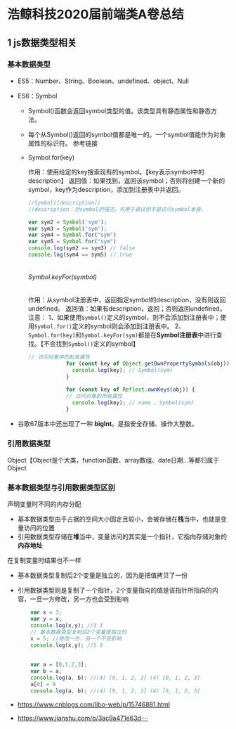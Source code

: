 # 浩鲸科技2020届前端类A卷总结
## 1 js数据类型相关

### 基本数据类型

- ES5：Number、String、Boolean、undefined、object、Null

- ES6：Symbol

  - Symbol()函数会返回symbol类型的值。该类型具有静态属性和静态方法。 

  - 每个从Symbol()返回的symbol值都是唯一的。一个symbol值能作为对象属性的标识符。
    参考链接

  - Symbol.for(key)

    作用：使用给定的key搜索现有的symbol。【key表示symbol中的description】
    返回值：如果找到，返回该symbol；否则将创建一个新的symbol，key作为description，添加到注册表中并返回。

    ```js
    //Symbol([description])  
    //description：对symbol的描述，可用于调试但不是访问symbol本身。
    
    var sym2 = Symbol('sym');
    var sym3 = Symbol('sym');           
    var sym4 = Symbol.for("sym")
    var sym5 = Symbol.for("sym")
    console.log(sym2 == sym3) // false
    console.log(sym4 == sym5) // true
         
    ```

    ###### Symbol.keyFor(symbol)

    作用：从symbol注册表中，返回指定symbol的description，没有则返回undefined。
    返回值：如果有description，返回；否则返回undefined。
    注意：
    1、如果使用`Symbol()`定义的symbol，则不会添加到注册表中；使用`Symbol.for()`定义的symbol则会添加到注册表中。
    2、`Symbol.for(key)`和`Symbol.keyFor(sym)`都是在**Symbol注册表**中进行查找。【不会找到`Symbol()`定义的symbol】

    ```js
    // 访问对象中的私有属性
                for (const key of Object.getOwnPropertySymbols(obj)) {
                  console.log(key); // Symbol(sym)
                }
                
                for (const key of Reflect.ownKeys(obj)) {
                // 访问对象的所有属性
                  console.log(key); // name 、Symbol(sym)
                }
    ```

- 谷歌67版本中还出现了一种 **bigInt**。是指安全存储、操作大整数。

### 引用数据类型

Object【Object是个大类，function函数、array数组、date日期...等都归属于Object

### 基本数据类型与引用数据类型区别

 声明变量时不同的内存分配

- 基本数据类型由于占据的空间大小固定且较小，会被存储在**栈**当中，也就是变量访问的位置
- 引用数据类型存储在**堆**当中，变量访问的其实是一个指针，它指向存储对象的**内存地址**

在复制变量时结果也不一样

- 基本数据类型复制后2个变量是独立的，因为是把值拷贝了一份

- 引用数据类型则是复制了一个指针，2个变量指向的值是该指针所指向的内容，一旦一方修改，另一方也会受到影响

  ```js
      var x = 3;
      var y = x;
      console.log(x,y); //3 3
      // 基本数据类型复制后2个变量是独立的
      x = 5; //修改一方，另一个不受影响
      console.log(x,y); //5 3 
      
      
      var a = [0,1,2,3];
      var b = a;
      console.log(a, b); //(4) [0, 1, 2, 3] (4) [0, 1, 2, 3]
      a[0] = 9
      console.log(a, b); //(4) [9, 1, 2, 3] (4) [9, 1, 2, 3]
  ```

  



- https://www.cnblogs.com/libo-web/p/15746881.html
- https://www.jianshu.com/p/3ac9a471e63d····